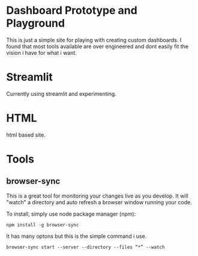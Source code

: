 # Dashboard Prototype and Playground
This is just a simple site for playing with creating custom dashboards.  I found that most tools available are over engineered and dont easily fit the vision i have for what i want.

# Streamlit
Currently using streamlit and experimenting.

# HTML
html based site.

# Tools

## browser-sync
This is a great tool for monitoring your changes live as you develop.  It will "watch" a directory and auto refresh a browser window running your code.

To install, simply use node package manager (npm):
```
npm install -g browser-sync
```

It has many optons but this is the simple command i use.
```
browser-sync start --server --directory --files “*” --watch
```